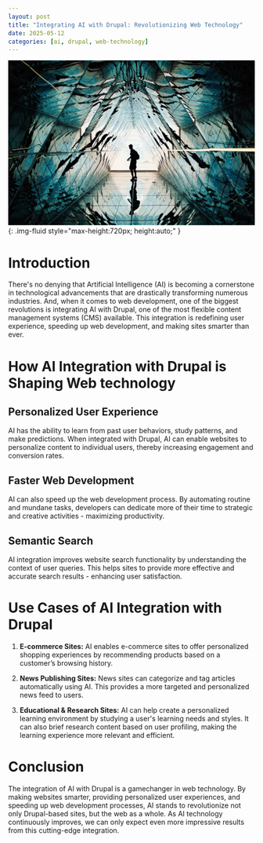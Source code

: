 ```yaml
---
layout: post
title: "Integrating AI with Drupal: Revolutionizing Web Technology"
date: 2025-05-12
categories: [ai, drupal, web-technology]
---
```


![Image](/assets/gcd7cc0d1e4f0bf66bc2b3e7badc786d3be68dd8fd6421221fd36d17867273fba4941de1fd725a6266da7e4ecc4ae91590cabf2c6094570deff7396469e544000_1280.jpg){: .img-fluid style="max-height:720px; height:auto;" }


# Introduction

There's no denying that Artificial Intelligence (AI) is becoming a cornerstone in technological advancements that are drastically transforming numerous industries. And, when it comes to web development, one of the biggest revolutions is integrating AI with Drupal, one of the most flexible content management systems (CMS) available. This integration is redefining user experience, speeding up web development, and making sites smarter than ever.

# How AI Integration with Drupal is Shaping Web technology

## Personalized User Experience

AI has the ability to learn from past user behaviors, study patterns, and make predictions. When integrated with Drupal, AI can enable websites to personalize content to individual users, thereby increasing engagement and conversion rates.

## Faster Web Development

AI can also speed up the web development process. By automating routine and mundane tasks, developers can dedicate more of their time to strategic and creative activities - maximizing productivity.

## Semantic Search

AI integration improves website search functionality by understanding the context of user queries. This helps sites to provide more effective and accurate search results - enhancing user satisfaction.

# Use Cases of AI Integration with Drupal

1. **E-commerce Sites:** AI enables e-commerce sites to offer personalized shopping experiences by recommending products based on a customer’s browsing history.

2. **News Publishing Sites:** News sites can categorize and tag articles automatically using AI. This provides a more targeted and personalized news feed to users.

3. **Educational & Research Sites:** AI can help create a personalized learning environment by studying a user's learning needs and styles. It can also brief research content based on user profiling, making the learning experience more relevant and efficient.

# Conclusion

The integration of AI with Drupal is a gamechanger in web technology. By making websites smarter, providing personalized user experiences, and speeding up web development processes, AI stands to revolutionize not only Drupal-based sites, but the web as a whole. As AI technology continuously improves, we can only expect even more impressive results from this cutting-edge integration.
```
